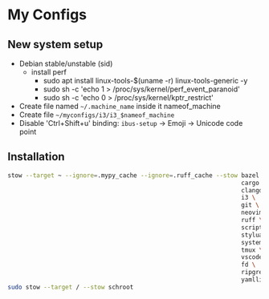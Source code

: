 # My Configs

## New system setup

- Debian stable/unstable (sid)
  - install perf
    - sudo apt install linux-tools-$(uname -r) linux-tools-generic -y
    - sudo sh -c 'echo 1 > /proc/sys/kernel/perf_event_paranoid'
    - sudo sh -c 'echo 0 > /proc/sys/kernel/kptr_restrict'
- Create file named `~/.machine_name` inside it nameof_machine
- Create file `~/myconfigs/i3/i3_$nameof_machine`
- Disable 'Ctrl+Shift+u' binding: `ibus-setup` -> Emoji -> Unicode code point

## Installation

```bash
stow --target ~ --ignore=.mypy_cache --ignore=.ruff_cache --stow bazel \
                                                                 cargo \
                                                                 clangd \
                                                                 i3 \
                                                                 git \
                                                                 neovim \
                                                                 ruff \
                                                                 scripts \
                                                                 stylua \
                                                                 systemd \
                                                                 tmux \
                                                                 vscode \
                                                                 fd \
                                                                 ripgrep \
                                                                 yamllint
sudo stow --target / --stow schroot
```
